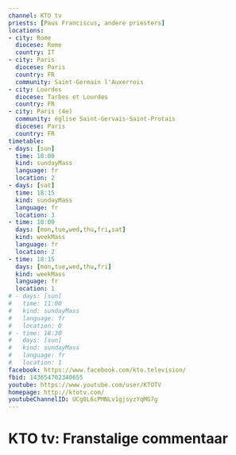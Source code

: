 ```yaml
---
channel: KTO tv
priests: [Paus Franciscus, andere priesters]
locations:
- city: Rome
  diocese: Rome
  country: IT
- city: Paris
  diocese: Paris
  country: FR
  community: Saint-Germain l'Auxerrois
- city: Lourdes
  diocese: Tarbes et Lourdes
  country: FR
- city: Paris (4e)
  community: église Saint-Gervais-Saint-Protais
  diocese: Paris
  country: FR
timetable:
- days: [sun]
  time: 10:00
  kind: sundayMass
  language: fr
  location: 2
- days: [sat]
  time: 18:15
  kind: sundayMass
  language: fr
  location: 3
- time: 10:00
  days: [mon,tue,wed,thu,fri,sat]
  kind: weekMass
  language: fr
  location: 2
- time: 18:15
  days: [mon,tue,wed,thu,fri]
  kind: weekMass
  language: fr
  location: 1
# - days: [sun]
#   time: 11:00
#   kind: sundayMass
#   language: fr
#   location: 0
# - time: 18:30
#   days: [sun]
#   kind: sundayMass
#   language: fr
#   location: 1
facebook: https://www.facebook.com/kto.television/
fbid: 143654702340655
youtube: https://www.youtube.com/user/KTOTV
homepage: http://ktotv.com/
youtubeChannelID: UCg0L6cPMNLv1gjsyzYqMG7g
---
```

# KTO tv: Franstalige commentaar
